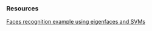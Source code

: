### Resources

[Faces recognition example using eigenfaces and SVMs](https://scikit-learn.org/stable/auto_examples/applications/plot_face_recognition.html)